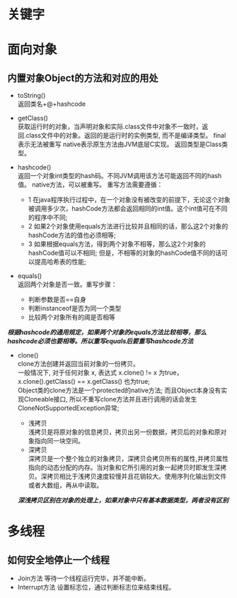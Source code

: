 # 关键字
# 面向对象
## 内置对象Object的方法和对应的用处
- toString()  
返回类名+@+hashcode  

- getClass()  
  获取运行时的对象，当声明对象和实际.class文件中对象不一致时，返回.class文件中的对象。返回的是运行时的实例类型, 而不是编译类型。
  final表示无法被重写 native表示原生方法由JVM底层C实现。
  返回类型是Class类型。

- hashcode()  
  返回一个对象int类型的hash码。不同JVM调用该方法可能返回不同的hash值。
  native方法，可以被重写。
  重写方法需要遵循：
  - 1 在java程序执行过程中，在一个对象没有被改变的前提下，无论这个对象被调用多少次，hashCode方法都会返回相同的int值。这个int值可在不同的程序中不同;
  - 2 如果2个对象使用equals方法进行比较并且相同的话，那么这2个对象的hashCode方法的值也必须相等;
  - 3 如果根据equals方法，得到两个对象不相等，那么这2个对象的hashCode值可以不相同; 但是，不相等的对象的hashCode值不同的话可以提高哈希表的性能;

- equals()  
  返回两个对象是否一致。重写步骤：
  - 判断参数是否==自身
  - 判断instanceof是否为同一个类型
  - 比较两个对象所有的阈是否相等  

***根据hashcode的通用规定，如果两个对象的equals方法比较相等，那么hashcode必须也要相等。所以重写equals后要重写hashcode方法***

- clone()  
  clone方法创建并返回当前对象的一份拷贝。  
  一般情况下, 对于任何对象 x, 表达式 x.clone() != x 为true，x.clone().getClass() == x.getClass() 也为true;  
  Object类的clone方法是一个protected的native方法; 而且Object本身没有实现Cloneable接口, 所以不重写clone方法并且进行调用的话会发生CloneNotSupportedException异常;  
  - 浅拷贝  
  浅拷贝是将原对象的信息拷贝，拷贝出另一份数据，拷贝后的对象和原对象指向同一块空间。
  - 深拷贝  
  深拷贝是一个整个独立的对象拷贝，深拷贝会拷贝所有的属性,并拷贝属性指向的动态分配的内存。当对象和它所引用的对象一起拷贝时即发生深拷贝。深拷贝相比于浅拷贝速度较慢并且花销较大。使用序列化输出到文件或者大数组，再从中读取。  

  ***深浅拷贝区别在对象的处理上，如果对象中只有基本数据类型，两者没有区别***
  

# 多线程
## 如何安全地停止一个线程
- Join方法 等待一个线程运行完毕，并不能中断。
- Interrupt方法 设置标志位，通过判断标志位来结束线程。

